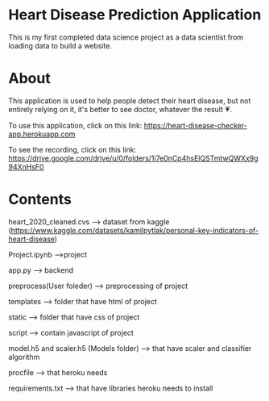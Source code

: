 # Heart Disease Prediction Application
This is my first completed data science project as a data scientist from loading data to build a website.

# About 
This application is used to help people detect their heart disease, but not entirely relying on it, it's better to see doctor, whatever the result 💗.

To use this application, click on this link: https://heart-disease-checker-app.herokuapp.com 

To see the recording, click on this link: https://drive.google.com/drive/u/0/folders/1i7e0nCp4hsElQSTmtwQWXx9g94XnHsF0


# Contents
heart_2020_cleaned.cvs --> dataset from kaggle (https://www.kaggle.com/datasets/kamilpytlak/personal-key-indicators-of-heart-disease)

Project.ipynb   -->project

app.py      --> backend

preprocess(User foleder)  --> preprocessing of project

templates   --> folder that have html of project

static    --> folder that have css of project 

script    --> contain javascript of project

model.h5 and scaler.h5 (Models folder)   --> that have scaler and classifier algorithm

procfile    --> that heroku needs

requirements.txt  --> that have libraries heroku needs to install
